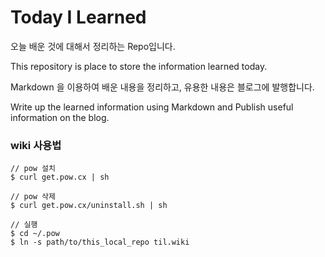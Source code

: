 # Today I Learned 

오늘 배운 것에 대해서 정리하는 Repo입니다. 

This repository is place to store the information learned today.

Markdown 을 이용하여 배운 내용을 정리하고, 유용한 내용은 블로그에 발행합니다.

Write up the learned information using Markdown and Publish useful information on the blog.



### wiki 사용법

```
// pow 설치
$ curl get.pow.cx | sh

// pow 삭제
$ curl get.pow.cx/uninstall.sh | sh

// 실행
$ cd ~/.pow
$ ln -s path/to/this_local_repo til.wiki
```
